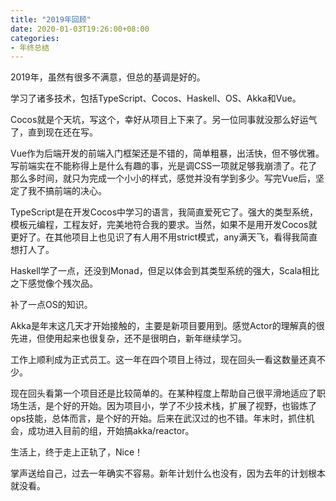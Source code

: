 ```yaml
---
title: "2019年回顾"
date: 2020-01-03T19:26:00+08:00
categories:
- 年终总结
---
```


2019年，虽然有很多不满意，但总的基调是好的。

学习了诸多技术，包括TypeScript、Cocos、Haskell、OS、Akka和Vue。

Cocos就是个天坑，写这个，幸好从项目上下来了。另一位同事就没那么好运气了，直到现在还在写。

Vue作为后端开发的前端入门框架还是不错的，简单粗暴，出活快，但不够优雅。写前端实在不能称得上是什么有趣的事，光是调CSS一项就足够我崩溃了。花了那么多时间，就只为完成一个小小的样式，感觉并没有学到多少。写完Vue后，坚定了我不搞前端的决心。

TypeScript是在开发Cocos中学习的语言，我简直爱死它了。强大的类型系统，模板元编程，工程友好，完美地符合我的要求。当然，如果不是用开发Cocos就更好了。在其他项目上也见识了有人用不用strict模式，any满天飞，看得我简直想打人了。

Haskell学了一点，还没到Monad，但足以体会到其类型系统的强大，Scala相比之下感觉像个残次品。

补了一点OS的知识。

Akka是年末这几天才开始接触的，主要是新项目要用到。感觉Actor的理解真的很先进，但使用起来也很复杂，还不是很明白，新年继续学习。

工作上顺利成为正式员工。这一年在四个项目上待过，现在回头一看这数量还真不少。

现在回头看第一个项目还是比较简单的。在某种程度上帮助自己很平滑地适应了职场生活，是个好的开始。因为项目小，学了不少技术栈，扩展了视野，也锻炼了ops技能，总体而言，是个好的开始。后来在武汉过的也不错。年末时，抓住机会，成功进入目前的组，开始搞akka/reactor。

生活上，终于走上正轨了，Nice！

掌声送给自己，过去一年确实不容易。新年计划什么也没有，因为去年的计划根本就没看。
